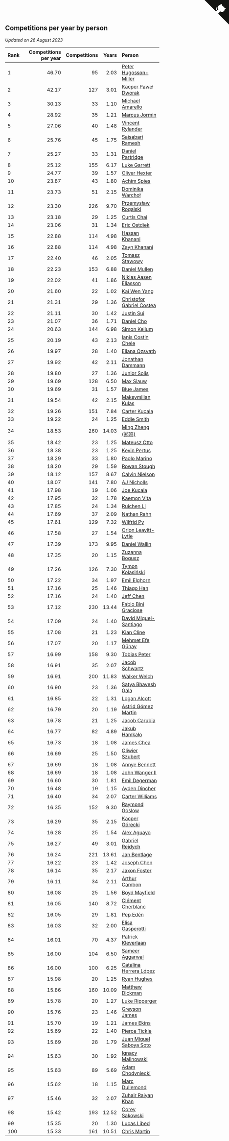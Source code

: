 ## Competitions per year by person

*Updated on 26 August 2023*

| Rank | Competitions per year | Competitions | Years | Person |
| :--- | ---: | ---: | ---: | :--- |
| 1 | 46.70 | 95 | 2.03 | [Peter Hugosson-Miller](https://www.worldcubeassociation.org/persons/2021HUGO01) |
| 2 | 42.17 | 127 | 3.01 | [Kacper Paweł Dworak](https://www.worldcubeassociation.org/persons/2020DWOR01) |
| 3 | 30.13 | 33 | 1.10 | [Michael Amarello](https://www.worldcubeassociation.org/persons/2022AMAR09) |
| 4 | 28.92 | 35 | 1.21 | [Marcus Jormin](https://www.worldcubeassociation.org/persons/2022JORM01) |
| 5 | 27.06 | 40 | 1.48 | [Vincent Rylander](https://www.worldcubeassociation.org/persons/2022RYLA01) |
| 6 | 25.76 | 45 | 1.75 | [Saisabari Ramesh](https://www.worldcubeassociation.org/persons/2021RAME01) |
| 7 | 25.27 | 33 | 1.31 | [Daniel Partridge](https://www.worldcubeassociation.org/persons/2022PART02) |
| 8 | 25.12 | 155 | 6.17 | [Luke Garrett](https://www.worldcubeassociation.org/persons/2017GARR05) |
| 9 | 24.77 | 39 | 1.57 | [Oliver Hexter](https://www.worldcubeassociation.org/persons/2022HEXT01) |
| 10 | 23.87 | 43 | 1.80 | [Achim Spies](https://www.worldcubeassociation.org/persons/2021SPIE01) |
| 11 | 23.73 | 51 | 2.15 | [Dominika Warchoł](https://www.worldcubeassociation.org/persons/2021WARC01) |
| 12 | 23.30 | 226 | 9.70 | [Przemysław Rogalski](https://www.worldcubeassociation.org/persons/2013ROGA02) |
| 13 | 23.18 | 29 | 1.25 | [Curtis Chai](https://www.worldcubeassociation.org/persons/2022CHAI02) |
| 14 | 23.06 | 31 | 1.34 | [Eric Ostdiek](https://www.worldcubeassociation.org/persons/2022OSTD01) |
| 15 | 22.88 | 114 | 4.98 | [Hassan Khanani](https://www.worldcubeassociation.org/persons/2018KHAN26) |
| 16 | 22.88 | 114 | 4.98 | [Zayn Khanani](https://www.worldcubeassociation.org/persons/2018KHAN28) |
| 17 | 22.40 | 46 | 2.05 | [Tomasz Stawowy](https://www.worldcubeassociation.org/persons/2021STAW01) |
| 18 | 22.23 | 153 | 6.88 | [Daniel Mullen](https://www.worldcubeassociation.org/persons/2016MULL04) |
| 19 | 22.02 | 41 | 1.86 | [Niklas Aasen Eliasson](https://www.worldcubeassociation.org/persons/2021ELIA01) |
| 20 | 21.60 | 22 | 1.02 | [Kai Wen Yang](https://www.worldcubeassociation.org/persons/2022YANG19) |
| 21 | 21.31 | 29 | 1.36 | [Christofor Gabriel Costea](https://www.worldcubeassociation.org/persons/2022COST03) |
| 22 | 21.11 | 30 | 1.42 | [Justin Sui](https://www.worldcubeassociation.org/persons/2022SUIJ01) |
| 23 | 21.07 | 36 | 1.71 | [Daniel Cho](https://www.worldcubeassociation.org/persons/2021CHOD01) |
| 24 | 20.63 | 144 | 6.98 | [Simon Kellum](https://www.worldcubeassociation.org/persons/2016KELL12) |
| 25 | 20.19 | 43 | 2.13 | [Ianis Costin Chele](https://www.worldcubeassociation.org/persons/2021CHEL01) |
| 26 | 19.97 | 28 | 1.40 | [Eliana Ozsvath](https://www.worldcubeassociation.org/persons/2022OZSV01) |
| 27 | 19.92 | 42 | 2.11 | [Jonathan Dammann](https://www.worldcubeassociation.org/persons/2021DAMM01) |
| 28 | 19.80 | 27 | 1.36 | [Junior Solis](https://www.worldcubeassociation.org/persons/2022SOLI03) |
| 29 | 19.69 | 128 | 6.50 | [Max Siauw](https://www.worldcubeassociation.org/persons/2017SIAU02) |
| 30 | 19.69 | 31 | 1.57 | [Blue James](https://www.worldcubeassociation.org/persons/2022JAME01) |
| 31 | 19.54 | 42 | 2.15 | [Maksymilian Kulas](https://www.worldcubeassociation.org/persons/2021KULA02) |
| 32 | 19.26 | 151 | 7.84 | [Carter Kucala](https://www.worldcubeassociation.org/persons/2015KUCA01) |
| 33 | 19.22 | 24 | 1.25 | [Eddie Smith](https://www.worldcubeassociation.org/persons/2022SMIT20) |
| 34 | 18.53 | 260 | 14.03 | [Ming Zheng (郑鸣)](https://www.worldcubeassociation.org/persons/2009ZHEN11) |
| 35 | 18.42 | 23 | 1.25 | [Mateusz Otto](https://www.worldcubeassociation.org/persons/2022OTTO01) |
| 36 | 18.38 | 23 | 1.25 | [Kevin Pertus](https://www.worldcubeassociation.org/persons/2022PERT01) |
| 37 | 18.29 | 33 | 1.80 | [Paolo Marino](https://www.worldcubeassociation.org/persons/2021MARI04) |
| 38 | 18.20 | 29 | 1.59 | [Rowan Stough](https://www.worldcubeassociation.org/persons/2022STOU01) |
| 39 | 18.12 | 157 | 8.67 | [Calvin Nielson](https://www.worldcubeassociation.org/persons/2014NIEL03) |
| 40 | 18.07 | 141 | 7.80 | [AJ Nicholls](https://www.worldcubeassociation.org/persons/2015NICH04) |
| 41 | 17.98 | 19 | 1.06 | [Joe Kucala](https://www.worldcubeassociation.org/persons/2022KUCA01) |
| 42 | 17.95 | 32 | 1.78 | [Kaemon Vita](https://www.worldcubeassociation.org/persons/2021VITA01) |
| 43 | 17.85 | 24 | 1.34 | [Ruichen Li](https://www.worldcubeassociation.org/persons/2022LIRU02) |
| 44 | 17.69 | 37 | 2.09 | [Nathan Rahn](https://www.worldcubeassociation.org/persons/2021RAHN01) |
| 45 | 17.61 | 129 | 7.32 | [Wilfrid Py](https://www.worldcubeassociation.org/persons/2016PYWI01) |
| 46 | 17.58 | 27 | 1.54 | [Orion Leavitt-Lytle](https://www.worldcubeassociation.org/persons/2022LEAV01) |
| 47 | 17.39 | 173 | 9.95 | [Daniel Wallin](https://www.worldcubeassociation.org/persons/2013WALL03) |
| 48 | 17.35 | 20 | 1.15 | [Zuzanna Bogusz](https://www.worldcubeassociation.org/persons/2022BOGU01) |
| 49 | 17.26 | 126 | 7.30 | [Tymon Kolasiński](https://www.worldcubeassociation.org/persons/2016KOLA02) |
| 50 | 17.22 | 34 | 1.97 | [Emil Elghorn](https://www.worldcubeassociation.org/persons/2021ELGH01) |
| 51 | 17.16 | 25 | 1.46 | [Thiago Han](https://www.worldcubeassociation.org/persons/2022HANT01) |
| 52 | 17.16 | 24 | 1.40 | [Jeff Chen](https://www.worldcubeassociation.org/persons/2022CHEN19) |
| 53 | 17.12 | 230 | 13.44 | [Fabio Bini Graciose](https://www.worldcubeassociation.org/persons/2010GRAC02) |
| 54 | 17.09 | 24 | 1.40 | [David Miguel-Santiago](https://www.worldcubeassociation.org/persons/2022MIGU02) |
| 55 | 17.08 | 21 | 1.23 | [Kian Cline](https://www.worldcubeassociation.org/persons/2022CLIN01) |
| 56 | 17.07 | 20 | 1.17 | [Mehmet Efe Günay](https://www.worldcubeassociation.org/persons/2022GUNA05) |
| 57 | 16.99 | 158 | 9.30 | [Tobias Peter](https://www.worldcubeassociation.org/persons/2014PETE03) |
| 58 | 16.91 | 35 | 2.07 | [Jacob Schwartz](https://www.worldcubeassociation.org/persons/2021SCHW01) |
| 59 | 16.91 | 200 | 11.83 | [Walker Welch](https://www.worldcubeassociation.org/persons/2011WELC01) |
| 60 | 16.90 | 23 | 1.36 | [Satya Bhavesh Gala](https://www.worldcubeassociation.org/persons/2022GALA03) |
| 61 | 16.85 | 22 | 1.31 | [Logan Alcott](https://www.worldcubeassociation.org/persons/2022ALCO02) |
| 62 | 16.79 | 20 | 1.19 | [Astrid Gómez Martin](https://www.worldcubeassociation.org/persons/2022MART26) |
| 63 | 16.78 | 21 | 1.25 | [Jacob Carubia](https://www.worldcubeassociation.org/persons/2022CARU02) |
| 64 | 16.77 | 82 | 4.89 | [Jakub Hamkało](https://www.worldcubeassociation.org/persons/2018HAMK01) |
| 65 | 16.73 | 18 | 1.08 | [James Chea](https://www.worldcubeassociation.org/persons/2022CHEA05) |
| 66 | 16.69 | 25 | 1.50 | [Oliwier Szubert](https://www.worldcubeassociation.org/persons/2022SZUB01) |
| 67 | 16.69 | 18 | 1.08 | [Annye Bennett](https://www.worldcubeassociation.org/persons/2022BENN11) |
| 68 | 16.69 | 18 | 1.08 | [John Wanger II](https://www.worldcubeassociation.org/persons/2022WANG39) |
| 69 | 16.60 | 30 | 1.81 | [Emil Degerman](https://www.worldcubeassociation.org/persons/2021DEGE01) |
| 70 | 16.48 | 19 | 1.15 | [Ayden Dincher](https://www.worldcubeassociation.org/persons/2022DINC01) |
| 71 | 16.40 | 34 | 2.07 | [Carter Williams](https://www.worldcubeassociation.org/persons/2021WILL06) |
| 72 | 16.35 | 152 | 9.30 | [Raymond Goslow](https://www.worldcubeassociation.org/persons/2014GOSL01) |
| 73 | 16.29 | 35 | 2.15 | [Kacper Górecki](https://www.worldcubeassociation.org/persons/2021GORE01) |
| 74 | 16.28 | 25 | 1.54 | [Alex Aguayo](https://www.worldcubeassociation.org/persons/2022AGUA01) |
| 75 | 16.27 | 49 | 3.01 | [Gabriel Rejdych](https://www.worldcubeassociation.org/persons/2020REJD01) |
| 76 | 16.24 | 221 | 13.61 | [Jan Bentlage](https://www.worldcubeassociation.org/persons/2010BENT01) |
| 77 | 16.22 | 23 | 1.42 | [Joseph Chen](https://www.worldcubeassociation.org/persons/2022CHEN16) |
| 78 | 16.14 | 35 | 2.17 | [Jaxon Foster](https://www.worldcubeassociation.org/persons/2021FOST01) |
| 79 | 16.11 | 34 | 2.11 | [Arthur Cambon](https://www.worldcubeassociation.org/persons/2021CAMB01) |
| 80 | 16.08 | 25 | 1.56 | [Boyd Mayfield](https://www.worldcubeassociation.org/persons/2022MAYF01) |
| 81 | 16.05 | 140 | 8.72 | [Clément Cherblanc](https://www.worldcubeassociation.org/persons/2014CHER05) |
| 82 | 16.05 | 29 | 1.81 | [Pep Edén](https://www.worldcubeassociation.org/persons/2021EDEN01) |
| 83 | 16.03 | 32 | 2.00 | [Elisa Gasperotti](https://www.worldcubeassociation.org/persons/2021GASP01) |
| 84 | 16.01 | 70 | 4.37 | [Patrick Kleverlaan](https://www.worldcubeassociation.org/persons/2019KLEV01) |
| 85 | 16.00 | 104 | 6.50 | [Sameer Aggarwal](https://www.worldcubeassociation.org/persons/2017AGGA01) |
| 86 | 16.00 | 100 | 6.25 | [Catalina Herrera López](https://www.worldcubeassociation.org/persons/2017LOPE31) |
| 87 | 15.98 | 20 | 1.25 | [Ryan Hughes](https://www.worldcubeassociation.org/persons/2022HUGH04) |
| 88 | 15.86 | 160 | 10.09 | [Matthew Dickman](https://www.worldcubeassociation.org/persons/2013DICK01) |
| 89 | 15.78 | 20 | 1.27 | [Luke Ripperger](https://www.worldcubeassociation.org/persons/2022RIPP01) |
| 90 | 15.76 | 23 | 1.46 | [Greyson James](https://www.worldcubeassociation.org/persons/2022JAME02) |
| 91 | 15.70 | 19 | 1.21 | [James Ekins](https://www.worldcubeassociation.org/persons/2022EKIN01) |
| 92 | 15.69 | 22 | 1.40 | [Pierce Tickle](https://www.worldcubeassociation.org/persons/2022TICK01) |
| 93 | 15.69 | 28 | 1.79 | [Juan Miguel Saboya Soto](https://www.worldcubeassociation.org/persons/2021SOTO01) |
| 94 | 15.63 | 30 | 1.92 | [Ignacy Malinowski](https://www.worldcubeassociation.org/persons/2021MALI02) |
| 95 | 15.63 | 89 | 5.69 | [Adam Chodyniecki](https://www.worldcubeassociation.org/persons/2017CHOD02) |
| 96 | 15.62 | 18 | 1.15 | [Marc Dullemond](https://www.worldcubeassociation.org/persons/2022DULL01) |
| 97 | 15.46 | 32 | 2.07 | [Zuhair Raiyan Khan](https://www.worldcubeassociation.org/persons/2021KHAN05) |
| 98 | 15.42 | 193 | 12.52 | [Corey Sakowski](https://www.worldcubeassociation.org/persons/2011SAKO01) |
| 99 | 15.35 | 20 | 1.30 | [Lucas Libed](https://www.worldcubeassociation.org/persons/2022LIBE02) |
| 100 | 15.33 | 161 | 10.51 | [Chris Martin](https://www.worldcubeassociation.org/persons/2013MART03) |


<a href="https://github.com/JustinTimeCuber/wca_statistics" class="github-corner" aria-label="View source on Github"><svg width="80" height="80" viewBox="0 0 250 250" style="fill:#151513; color:#fff; position: absolute; top: 0; border: 0; right: 0;" aria-hidden="true"><path d="M0,0 L115,115 L130,115 L142,142 L250,250 L250,0 Z"></path><path d="M128.3,109.0 C113.8,99.7 119.0,89.6 119.0,89.6 C122.0,82.7 120.5,78.6 120.5,78.6 C119.2,72.0 123.4,76.3 123.4,76.3 C127.3,80.9 125.5,87.3 125.5,87.3 C122.9,97.6 130.6,101.9 134.4,103.2" fill="currentColor" style="transform-origin: 130px 106px;" class="octo-arm"></path><path d="M115.0,115.0 C114.9,115.1 118.7,116.5 119.8,115.4 L133.7,101.6 C136.9,99.2 139.9,98.4 142.2,98.6 C133.8,88.0 127.5,74.4 143.8,58.0 C148.5,53.4 154.0,51.2 159.7,51.0 C160.3,49.4 163.2,43.6 171.4,40.1 C171.4,40.1 176.1,42.5 178.8,56.2 C183.1,58.6 187.2,61.8 190.9,65.4 C194.5,69.0 197.7,73.2 200.1,77.6 C213.8,80.2 216.3,84.9 216.3,84.9 C212.7,93.1 206.9,96.0 205.4,96.6 C205.1,102.4 203.0,107.8 198.3,112.5 C181.9,128.9 168.3,122.5 157.7,114.1 C157.9,116.9 156.7,120.9 152.7,124.9 L141.0,136.5 C139.8,137.7 141.6,141.9 141.8,141.8 Z" fill="currentColor" class="octo-body"></path></svg></a><style>.github-corner:hover .octo-arm{animation:octocat-wave 560ms ease-in-out}@keyframes octocat-wave{0%,100%{transform:rotate(0)}20%,60%{transform:rotate(-25deg)}40%,80%{transform:rotate(10deg)}}@media (max-width:500px){.github-corner:hover .octo-arm{animation:none}.github-corner .octo-arm{animation:octocat-wave 560ms ease-in-out}}</style>
